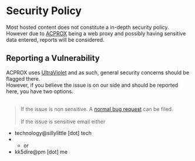 # Security Policy

Most hosted content does not constitute a in-depth security policy.\
However due to [ACPROX](https://github.com/dswan36/acprox) being a web proxy and possibly having sensitive data entered, reports will be considered.

## Reporting a Vulnerability

ACPROX uses [UltraViolet](https://github.com/titaniumnetwork-dev/Ultraviolet) and as such, general security concerns should be flagged there.\
However, if you believe the issue is on our side and should be reported here, you have two options. <br><br>
> If the issue is non sensitive. A [normal bug request](https://github.com/dswan36/SillyLittleFiles/issues/new/choose) can be filed. <br><br>
> If the issue is sensitive email either
- technology@sillylittle \[dot] tech
- - or
 - kk5dire@pm [dot] me
